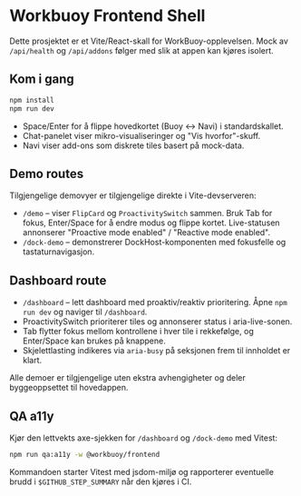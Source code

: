 # Workbuoy Frontend Shell

Dette prosjektet er et Vite/React-skall for WorkBuoy-opplevelsen. Mock av `/api/health` og `/api/addons` følger med slik at appen kan kjøres isolert.

## Kom i gang

```bash
npm install
npm run dev
```

- Space/Enter for å flippe hovedkortet (Buoy ↔ Navi) i standardskallet.
- Chat-panelet viser mikro-visualiseringer og "Vis hvorfor"-skuff.
- Navi viser add-ons som diskrete tiles basert på mock-data.

## Demo routes

Tilgjengelige demovyer er tilgjengelige direkte i Vite-devserveren:

- `/demo` – viser `FlipCard` og `ProactivitySwitch` sammen. Bruk Tab for fokus, Enter/Space for å endre modus og flippe kortet. Live-statusen annonserer "Proactive mode enabled" / "Reactive mode enabled".
- `/dock-demo` – demonstrerer DockHost-komponenten med fokusfelle og tastaturnavigasjon.

## Dashboard route

- `/dashboard` – lett dashboard med proaktiv/reaktiv prioritering. Åpne `npm run dev` og naviger til `/dashboard`.
- ProactivitySwitch prioriterer tiles og annonserer status i aria-live-sonen.
- Tab flytter fokus mellom kontrollene i hver tile i rekkefølge, og Enter/Space kan brukes på knappene.
- Skjelettlasting indikeres via `aria-busy` på seksjonen frem til innholdet er klart.

Alle demoer er tilgjengelige uten ekstra avhengigheter og deler byggeoppsettet til hovedappen.

## QA a11y

Kjør den lettvekts axe-sjekken for `/dashboard` og `/dock-demo` med Vitest:

```bash
npm run qa:a11y -w @workbuoy/frontend
```

Kommandoen starter Vitest med jsdom-miljø og rapporterer eventuelle brudd i `$GITHUB_STEP_SUMMARY` når den kjøres i CI.
